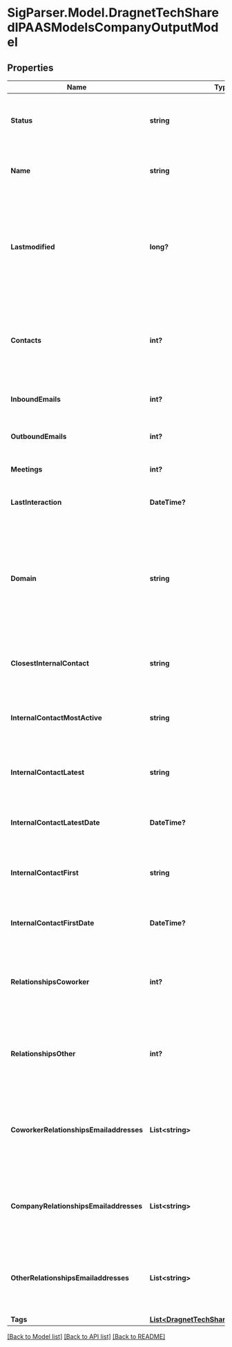 # SigParser.Model.DragnetTechSharedIPAASModelsCompanyOutputModel
## Properties

Name | Type | Description | Notes
------------ | ------------- | ------------- | -------------
**Status** | **string** | Valid, Other, Coworker, Private, Ignore.    Other possible values may be added later. | [optional] 
**Name** | **string** | The best name SigParser has found or that has been set by a user. | [optional] 
**Lastmodified** | **long?** | Numeric value representing when this record was last modified.   This has precision down to the millisecond so you shouldn&#39;t convert it to a date with less precision. | [optional] 
**Contacts** | **int?** | Number of Valid or Other contacts on this account. Coworker, Private and Ignore contacts are ignored when counting. | [optional] 
**InboundEmails** | **int?** | Total emails from people at this company to your company. | [optional] 
**OutboundEmails** | **int?** | Total emails from your company to this company. | [optional] 
**Meetings** | **int?** | Meetings with this company&#39;s employees. | [optional] 
**LastInteraction** | **DateTime?** | Last time there was an email or a meeting with this company. | [optional] 
**Domain** | **string** | The email domain name for this company.   This is a primary key for the table so if the company has multiple domain names then there will be a Company record for each domain. | [optional] 
**ClosestInternalContact** | **string** | Email address of someone in your company with the best relationsip with this account. | [optional] 
**InternalContactMostActive** | **string** | The internal contact who has the most active relationship with this company. | [optional] 
**InternalContactLatest** | **string** | The internal contact who has most recently interacted with this company. | [optional] 
**InternalContactLatestDate** | **DateTime?** | The date of the latest communication with this company. | [optional] 
**InternalContactFirst** | **string** | The internal contact who first established communications with this company. | [optional] 
**InternalContactFirstDate** | **DateTime?** | The date of first established communication with this company. | [optional] 
**RelationshipsCoworker** | **int?** | The number of internal contacts who have an established relationship with a contact at this company. | [optional] 
**RelationshipsOther** | **int?** | A count of relationships with this company that are not internal contacts and not within the same company. | [optional] 
**CoworkerRelationshipsEmailaddresses** | **List&lt;string&gt;** | Email addresses of the top 5 Coworkers (internal) to your company who know this contact the best based on interactions. | [optional] 
**CompanyRelationshipsEmailaddresses** | **List&lt;string&gt;** | Email addresses of the top 5 contacts who work at the same company who have been on emails and meetings. | [optional] 
**OtherRelationshipsEmailaddresses** | **List&lt;string&gt;** | Email addresses of the top 5 people who have been on emails with this contact from other companies. | [optional] 
**Tags** | [**List&lt;DragnetTechSharedIPAASModelsTag&gt;**](DragnetTechSharedIPAASModelsTag.md) |  | [optional] 

[[Back to Model list]](../README.md#documentation-for-models) [[Back to API list]](../README.md#documentation-for-api-endpoints) [[Back to README]](../README.md)

